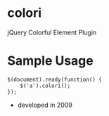 # colori
jQuery Colorful Element Plugin

# Sample Usage

    $(document).ready(function() {
        $('a').colori();
    });


* developed in 2009
